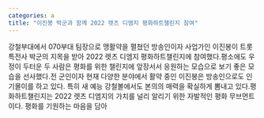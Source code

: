```yaml
---
categories: a
title: "이진봉 박군과 함께 2022 렛츠 디엠지 평화하트챌린지 참여"
---
```

강철부대에서 070부대 팀장으로 맹활약을 펼쳤던 방송인이자 사업가인 이진봉이 트롯특전사 박군의 지목을 받아 2022 렛츠 디엠지 평화하트챌린지에 참여했다.평소에도 우정이 두터운 두 사람은 평화를 위한 챌린지에 앞장서서 응원하는 모습으로 보기 좋은 모습을 선사했다.전 군인이자 현재 다양한 분야에서 활약 중인 이진봉은 방송인으로도 인기몰이를 하고 있다. 특히 새 예능 강철볼에서도 본의의 매력을 확실하게 뽐내고 있다.평화하트챌린지는 2022 렛츠 디엠지의 가치를 널리 알리기 위한 자발적인 평화 무브먼트이다. 평화를 기원하는 마음을 담아